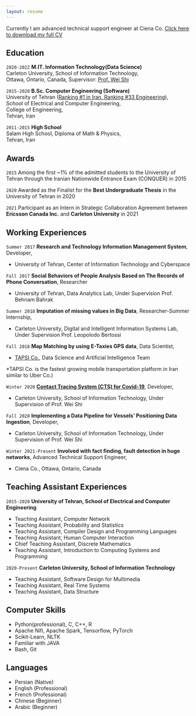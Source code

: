 ```yaml
---
layout: resume
---
```


Currently I am advanced technical support engineer at Ciena Co.
<a id="raw-url" href="https://raw.githubusercontent.com/tinayzdzd/tinayzdzd.github.io/master/Tina_s_CV.pdf">Click here to download my full CV</a>

## Education

`2020-2022`
__M.IT. Information Technology(Data Science)__   
Carleton University,
School of Information Technology,  
Ottawa, Ontario, Canada, 
Supervisor: [Prof. Wei Shi](https://www.csit.carleton.ca/wshi/)

`2015-2020`
__B.Sc. Computer Engineering (Software)__   
University of Tehran ([Ranking #1 in Iran, Ranking #33 Engineering](https://www.usnews.com/education/best-global-universities/university-of-tehran-504903)),  
School of Electrical and Computer Engineering,  
College of Engineering,  
Tehran, Iran

`2011-2015`
__High School__   
Salam High School, Diploma of Math & Physics,  
Tehran, Iran

## Awards

`2015`
Among the first ~1% of the admitted students to the University of Tehran through the
Iranian Nationwide Entrance Exam (CONQUER) in 2015

`2020`
Awarded as the Finalist for the __Best Undergraduate Thesis__ in the University of Tehran in 2020

`2021`
Participant as an Intern in Strategic Collaboration Agreement between __Ericsson Canada Inc.__ and __Carleton University__ in 2021


## Working Experiences

`Summer 2017`
__Research and Technology Information Management System__, Developer,
- University of Tehran, Center of Information Technology and Cyberspace

`Fall 2017`
__Social Behaviors of People Analysis Based on The Records of Phone Conversation__, Researcher
- University of Tehran, Data Analytics Lab, Under Supervision Prof. Behnam Bahrak

`Summer 2018`
__Imputation of missing values in Big Data__, Researcher-Summer Internship,
- Carleton University, Digital and Intelligent Information Systems Lab, Under Supervision Prof. Leopolodo Bertossi

`Fall 2018`
__Map Matching by using E-Taxies GPS data__, Data Scientist,
- [TAPSI Co.](https://en.wikipedia.org/wiki/TAPSI), Data Science and Artificial Intelligence Team  

*TAPSI Co. is the fastest growing mobile transportation platform in Iran similar to Uber Co.)

`Winter 2020`
__[Contact Tracing System (CTS) for Covid-19](https://covidcts.carleton.ca/)__, Developer,
- Carleton University, School of Information Technology, Under Supervision of Prof. Wei Shi

`Fall 2020`
__Implementing a Data Pipeline for Vessels’ Positioning Data Ingestion__, Developer,
- Carleton University, School of Information Technology, Under Supervision of Prof. Wei Shi

`Winter 2021-Present`
__Involved with fact finding, fault detection in huge networks__, Advanced Technical Support Engineer,
- Ciena Co., Ottawa, Ontario, Canada

## Teaching Assistant Experiences

`2015-2020`
__University of Tehran, School of Electrical and Computer Engineering__
- Teaching Assistant, Computer Network
- Teaching Assistant, Probability and Statistics
- Teaching Assistant, Compiler Design and Programming Languages
- Teaching Assistant, Human Computer Interaction
- Chief Teaching Assistant, Discrete Mathematics
- Teaching Assistant, Introduction to Computing Systems and Programming

`2020-Present`
__Carleton University, School of Information Technology__
- Teaching Assistant, Software Design for Multimedia
- Teaching Assistant, Real Time Systems
- Teaching Assistant, Data Structure

## Computer Skills

- Python(professional), C, C++, R
- Apache Nifi, Apache Spark, Tensorflow, PyTorch
- Scikit-Learn, NLTK
- Familiar with JAVA
- Bash, Git

## Languages

- Persian (Native)
- English (Professional)
- French (Professional)
- Chinese (Beginner)
- Arabic (Beginner)



<!-- ### Footer

Last updated: May 2013 -->


